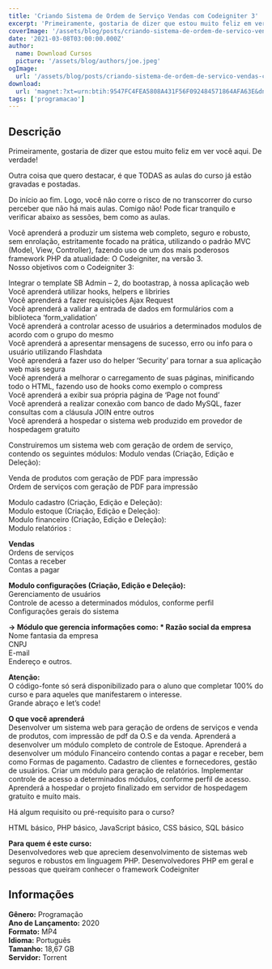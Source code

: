 ```yaml
---
title: 'Criando Sistema de Ordem de Serviço Vendas com Codeigniter 3'
excerpt: 'Primeiramente, gostaria de dizer que estou muito feliz em ver você aqui. De verdade!  Outra coisa que quero destacar, é que TODAS as aulas do curso já estão gravadas e postadas.  Do início ao fim. Logo, você não corre o risco de no transcorrer do curso perceber que não há mais aulas. Co'
coverImage: '/assets/blog/posts/criando-sistema-de-ordem-de-servico-vendas-com-codeigniter-3.jpg'
date: '2021-03-08T03:00:00.000Z'
author:
  name: Download Cursos
  picture: '/assets/blog/authors/joe.jpeg'
ogImage:
  url: '/assets/blog/posts/criando-sistema-de-ordem-de-servico-vendas-com-codeigniter-3.jpg'
download:
  url: 'magnet:?xt=urn:btih:9547FC4FEA5808A431F56F092484571864AFA63E&dn=Criando%20sistema%20de%20ordem%20de%20servi%c3%a7o%20vendas%20com%20Codeigniter%203&tr=udp%3a%2f%2ftracker.openbittorrent.com%3a80%2fannounce&tr=udp%3a%2f%2ftracker.opentrackr.org%3a1337%2fannounce'
tags: ['programacao']
---
```

<h2>Descrição</h2>
<p>Primeiramente, gostaria de dizer que estou muito feliz em ver você aqui. De verdade!</p><p>Outra coisa que quero destacar, é que TODAS as aulas do curso já estão gravadas e postadas.</p><p>Do início ao fim. Logo, você não corre o risco de no transcorrer do curso perceber que não há mais aulas. Comigo não! Pode ficar tranquilo e verificar abaixo as sessões, bem como as aulas.</p><p>Você aprenderá a produzir um sistema web completo, seguro e robusto, sem enrolação, estritamente focado na prática, utilizando o padrão MVC (Model, View, Controller), fazendo uso de um dos mais poderosos framework PHP da atualidade: O Codeigniter, na versão 3.<br/> Nosso objetivos com o Codeigniter 3:</p><p>Integrar o template SB Admin – 2, do bootastrap, à nossa aplicação web<br/> Você aprenderá utilizar hooks, helpers e libriries<br/> Você aprenderá a fazer requisições Ajax Request<br/> Você aprenderá a validar a entrada de dados em formulários com a biblioteca ‘form_validation’<br/> Você aprenderá a controlar acesso de usuários a determinados modulos de acordo com o grupo do mesmo<br/> Você aprenderá a apresentar mensagens de sucesso, erro ou info para o usuário utilizando Flashdata<br/> Você aprenderá a fazer uso do helper ‘Security’ para tornar a sua aplicação web mais segura<br/> Você aprenderá a melhorar o carregamento de suas páginas, minificando todo o HTML, fazendo uso de hooks como exemplo o compress<br/> Você aprenderá a exibir sua própria página de ‘Page not found’<br/> Você aprenderá a realizar conexão com banco de dado MySQL, fazer consultas com a cláusula JOIN entre outros<br/> Você aprenderá a hospedar o sistema web produzido em provedor de hospedagem gratuito</p><p>Construiremos um sistema web com geração de ordem de serviço, contendo os seguintes módulos: Modulo vendas (Criação, Edição e Deleção):</p><p>Venda de produtos com geração de PDF para impressão<br/> Ordem de serviços com geração de PDF para impressão</p><p>Modulo cadastro (Criação, Edição e Deleção):<br/> Modulo estoque (Criação, Edição e Deleção):<br/> Modulo financeiro (Criação, Edição e Deleção):<br/> Modulo relatórios :</p><p><strong>Vendas</strong><br/> Ordens de serviços<br/> Contas a receber<br/> Contas a pagar</p><p><strong>Modulo configurações (Criação, Edição e Deleção):</strong><br/> Gerenciamento de usuários<br/> Controle de acesso a determinados módulos, conforme perfil<br/> Configurações gerais do sistema</p><p><strong>-&gt; Módulo que gerencia informações como: * Razão social da empresa</strong><br/> Nome fantasia da empresa<br/> CNPJ<br/> E-mail<br/> Endereço e outros.</p><p><strong>Atenção:</strong><br/> O código-fonte só será disponibilizado para o aluno que completar 100% do curso e para aqueles que manifestarem o interesse.<br/> Grande abraço e let’s code!</p><p><strong>O que você aprenderá</strong><br/> Desenvolver um sistema web para geração de ordens de serviços e venda de produtos, com impressão de pdf da O.S e da venda. Aprenderá a desenvolver um módulo completo de controle de Estoque. Aprenderá a desenvolver um módulo Financeiro contendo contas a pagar e receber, bem como Formas de pagamento. Cadastro de clientes e fornecedores, gestão de usuários. Criar um módulo para geração de relatórios. Implementar controle de acesso a determinados módulos, conforme perfil de acesso. Aprenderá a hospedar o projeto finalizado em servidor de hospedagem gratuito e muito mais.</p><p>Há algum requisito ou pré-requisito para o curso?</p><p>HTML básico, PHP básico, JavaScript básico, CSS básico, SQL básico</p><p><strong>Para quem é este curso:</strong><br/> Desenvolvedores web que apreciem desenvolvimento de sistemas web seguros e robustos em linguagem PHP. Desenvolvedores PHP em geral e pessoas que queiram conhecer o framework Codeigniter</p><h2>Informações</h2><p><strong>Gênero:</strong> Programação<br/> <strong>Ano de Lançamento:</strong> 2020<br/> <strong>Formato:</strong> MP4<br/> <strong>Idioma:</strong> Português<br/> <strong>Tamanho:</strong> 18,67 GB<br/> <strong>Servidor:</strong> Torrent</p>